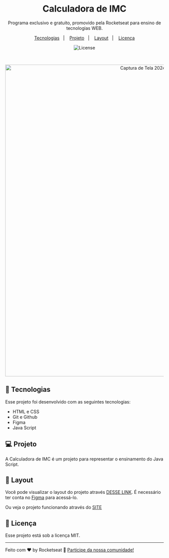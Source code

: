 <h1 align="center"> Calculadora de IMC </h1>

<p align="center">
Programa exclusivo e gratuito, promovido pela Rocketseat para ensino de tecnologias WEB.
</p>

<p align="center">
  <a href="#-tecnologias">Tecnologias</a>&nbsp;&nbsp;&nbsp;|&nbsp;&nbsp;&nbsp;
  <a href="#-projeto">Projeto</a>&nbsp;&nbsp;&nbsp;|&nbsp;&nbsp;&nbsp;
  <a href="#-layout">Layout</a>&nbsp;&nbsp;&nbsp;|&nbsp;&nbsp;&nbsp;
  <a href="#memo-licença">Licença</a>
</p>

<p align="center">
  <img alt="License" src="https://img.shields.io/static/v1?label=license&message=MIT&color=49AA26&labelColor=000000">
</p>

<br>

<p align="center">
  <img width="988" alt="Captura de Tela 2024-07-30 às 22 26 28" src="https://github.com/user-attachments/assets/4b794505-f08b-4983-aaf7-e15862073572">
</p>

## 🚀 Tecnologias

Esse projeto foi desenvolvido com as seguintes tecnologias:

- HTML e CSS
- Git e Github
- Figma
- Java Script

## 💻 Projeto

A Calculadora de IMC é um projeto para representar o ensinamento do Java Script.

## 🔖 Layout

Você pode visualizar o layout do projeto através [DESSE LINK](https://www.figma.com/file/M00xG9pWsQNikKYpFsv2JJ/Cheesecake-%E2%80%A2-Projeto-Explorer-(Community)?type=design&node-id=113-93&mode=design&t=GzOpxkfPAdTJVmX6-0). É necessário ter conta no [Figma](https://figma.com) para acessá-lo.

Ou veja o projeto funcionando através do [SITE](https://rafael-rodrigues23.github.io/Exercicio06_IMC/)

## :memo: Licença

Esse projeto está sob a licença MIT.

---

Feito com ♥ by Rocketseat :wave: [Participe da nossa comunidade!](https://discord.gg/rocketseat)

